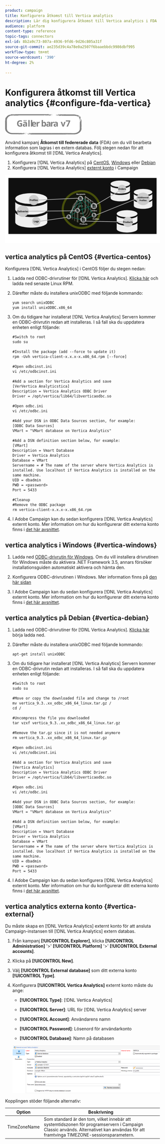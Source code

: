 ```yaml
---
product: campaign
title: Konfigurera åtkomst till Vertica analytics
description: Lär dig konfigurera åtkomst till Vertica analytics i FDA
audience: platform
content-type: reference
topic-tags: connectors
exl-id: 8b2a9c73-807a-4936-9fd6-9d26c805a31f
source-git-commit: ae235d39c4a78e0a2507f6baaebbdc9986dbf995
workflow-type: tm+mt
source-wordcount: '390'
ht-degree: 2%

---
```


# Konfigurera åtkomst till Vertica analytics {#configure-fda-vertica}

![](../../assets/v7-only.svg)

Använd kampanj **Åtkomst till federerade data** (FDA) om du vill bearbeta information som lagras i en extern databas. Följ stegen nedan för att konfigurera åtkomst till [!DNL Vertica Analytics].

1. Konfigurera [!DNL Vertica Analytics] på [CentOS](#vertica-centos), [Windows](#vertica-windows) eller [Debian](#vertica-debian)
1. Konfigurera [!DNL Vertica Analytics] [externt konto](#vertica-external) i Campaign

![](assets/snowflake_3.png)

## vertica analytics på CentOS {#vertica-centos}

Konfigurera [!DNL Vertica Analytics] i CentOS följer du stegen nedan:

1. Ladda ned ODBC-drivrutiner för [!DNL Vertica Analytics]. [Klicka här](https://www.vertica.com/download/vertica/client-drivers/) och ladda ned senaste Linux RPM.

1. Därefter måste du installera unixODBC med följande kommando:

   ```
   yum search unixODBC
   yum install unixODBC.x86_64
   ```

1. Om du tidigare har installerat [!DNL Vertica Analytics] Servern kommer en ODBC-drivrutin redan att installeras. I så fall ska du uppdatera enheten enligt följande:

   ```
   #Switch to root
   sudo su
   
   #Install the package (add --force to update it)
   rpm -Uvh vertica-client-x.x.x-x.x86_64.rpm [--force]
   
   #Open odbcinst.ini
   vi /etc/odbcinst.ini
   
   #Add a section for Vertica Analytics and save
   [VerVertica Analyticstica]
   Description = Vertica Analytics ODBC Driver
   Driver = /opt/vertica/lib64/libverticaodbc.so
   
   #Open odbc.ini
   vi /etc/odbc.ini
   
   #Add your DSN in ODBC Data Sources section, for example:
   [ODBC Data Sources]
   VMart = "VMart database on Vertica Analytics"
   
   #Add a DSN definition section below, for example:
   [VMart]
   Description = Vmart Database
   Driver = Vertica Analytics
   Database = VMart
   Servername = # The name of the server where Vertica Analytics is installed. Use localhost if Vertica Analytics is installed on the same machine.
   UID = dbadmin
   PWD = <password>
   Port = 5433
   
   #Cleanup
   #Remove the ODBC package
   rm vertica-client-x.x.x-x.x86_64.rpm
   ```

1. I Adobe Campaign kan du sedan konfigurera [!DNL Vertica Analytics] externt konto. Mer information om hur du konfigurerar ditt externa konto finns i [det här avsnittet](#vertica-external).

## vertica analytics i Windows {#vertica-windows}

1. Ladda ned [ODBC-drivrutin för Windows](https://www.vertica.com/download/vertica/client-drivers/). Om du vill installera drivrutinen för Windows måste du aktivera .NET Framework 3.5, annars försöker installationsguiden automatiskt aktivera och hämta den.

1. Konfigurera ODBC-drivrutinen i Windows. Mer information finns på [den här sidan](https://www.vertica.com/docs/9.2.x/HTML/Content/Authoring/ConnectingToVertica/ClientODBC/SettingUpADSN.htm)

1. I Adobe Campaign kan du sedan konfigurera [!DNL Vertica Analytics] externt konto. Mer information om hur du konfigurerar ditt externa konto finns i [det här avsnittet](#vertical-external).

## vertica analytics på Debian {#vertica-debian}

1. Ladda ned ODBC-drivrutiner för [!DNL Vertica Analytics]. [Klicka här](https://sfc-repo.snowflakecomputing.com/odbc/linux/latest/index.html) börja ladda ned.

1. Därefter måste du installera unixODBC med följande kommando:

   ```
   apt-get install unixODBC
   ```

1. Om du tidigare har installerat [!DNL Vertica Analytics] Servern kommer en ODBC-drivrutin redan att installeras. I så fall ska du uppdatera enheten enligt följande:

   ```
   #Switch to root
   sudo su
   
   #Move or copy the downloaded file and change to /root
   mv vertica_9.3..xx_odbc_x86_64_linux.tar.gz /
   cd /
   
   #Uncompress the file you downloaded
   tar vzxf vertica_9.3..xx_odbc_x86_64_linux.tar.gz
   
   #Remove the tar.gz since it is not needed anymore
   rm vertica_9.3..xx_odbc_x86_64_linux.tar.gz
   
   #Open odbcinst.ini
   vi /etc/odbcinst.ini
   
   #Add a section for Vertica Analytics and save
   [Vertica Analytics]
   Description = Vertica Analytics ODBC Driver
   Driver = /opt/vertica/lib64/libverticaodbc.so
   
   #Open odbc.ini
   vi /etc/odbc.ini
   
   #Add your DSN in ODBC Data Sources section, for example:
   [ODBC Data Sources]
   VMart = "VMart database on Vertica Analytics"
   
   #Add a DSN definition section below, for example:
   [VMart]
   Description = Vmart Database
   Driver = Vertica Analytics
   Database = VMart
   Servername = # The name of the server where Vertica Analytics is installed. Use localhost if Vertica Analytics is installed on the same machine.
   UID = dbadmin
   PWD = <password>
   Port = 5433
   ```

1. I Adobe Campaign kan du sedan konfigurera [!DNL Vertica Analytics] externt konto. Mer information om hur du konfigurerar ditt externa konto finns i [det här avsnittet](#vertica-external).

## vertica analytics externa konto {#vertica-external}

Du måste skapa en [!DNL Vertica Analytics] externt konto för att ansluta Campaign-instansen till [!DNL Vertica Analytics] extern databas.

1. Från kampanj **[!UICONTROL Explorer]**, klicka **[!UICONTROL Administration]** &#39;>&#39; **[!UICONTROL Platform]** &#39;>&#39; **[!UICONTROL External accounts]**.

1. Klicka på **[!UICONTROL New]**.

1. Välj **[!UICONTROL External database]** som ditt externa konto **[!UICONTROL Type]**.

1. Konfigurera **[!UICONTROL Vertica Analytics]** externt konto måste du ange:

   * **[!UICONTROL Type]**: [!DNL Vertica Analytics]

   * **[!UICONTROL Server]**: URL för [!DNL Vertica Analytics] server

   * **[!UICONTROL Account]**: Användarens namn

   * **[!UICONTROL Password]**: Lösenord för användarkonto

   * **[!UICONTROL Database]**: Namn på databasen

   ![](assets/vertica.png)

Kopplingen stöder följande alternativ:

| Option | Beskrivning |
|---|---|
| TimeZoneName | Som standard är den tom, vilket innebär att systemtidszonen för programservern i Campaign Classic används. Alternativet kan användas för att framtvinga TIMEZONE-sessionsparametern. |

